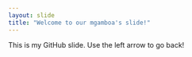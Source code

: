 ```yaml
---
layout: slide
title: "Welcome to our mgamboa's slide!"
---
```

This is my GitHub slide.
Use the left arrow to go back!
